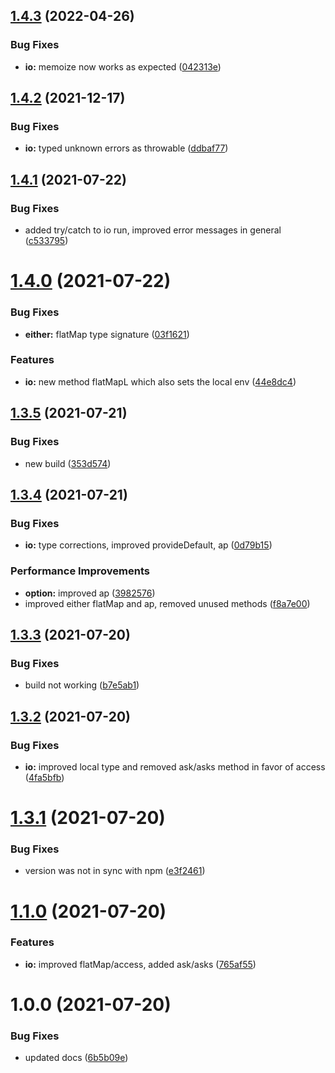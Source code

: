 ## [1.4.3](https://github.com/patrickap/moneo-ts/compare/v1.4.2...v1.4.3) (2022-04-26)


### Bug Fixes

* **io:** memoize now works as expected ([042313e](https://github.com/patrickap/moneo-ts/commit/042313e6a6a86f9616724f442786861269190dd2))

## [1.4.2](https://github.com/patrickap/moneo-ts/compare/v1.4.1...v1.4.2) (2021-12-17)


### Bug Fixes

* **io:** typed unknown errors as throwable ([ddbaf77](https://github.com/patrickap/moneo-ts/commit/ddbaf779aa6e7de3a23069c0cc478fa574f905c5))

## [1.4.1](https://github.com/patrickap/moneo-ts/compare/v1.4.0...v1.4.1) (2021-07-22)


### Bug Fixes

* added try/catch to io run, improved error messages in general ([c533795](https://github.com/patrickap/moneo-ts/commit/c533795802605bae4144327a8bfbeef756a4ba8f))

# [1.4.0](https://github.com/patrickap/moneo-ts/compare/v1.3.5...v1.4.0) (2021-07-22)


### Bug Fixes

* **either:** flatMap type signature ([03f1621](https://github.com/patrickap/moneo-ts/commit/03f16212bf2438ffc64f90bc22a88e028ebd06b1))


### Features

* **io:** new method flatMapL which also sets the local env ([44e8dc4](https://github.com/patrickap/moneo-ts/commit/44e8dc47101fd15d6bb2adec124be41c9babab75))

## [1.3.5](https://github.com/patrickap/nomad-ts/compare/v1.3.4...v1.3.5) (2021-07-21)


### Bug Fixes

* new build ([353d574](https://github.com/patrickap/nomad-ts/commit/353d57480a247b0c6d0b4a2d187df17dcdd93850))

## [1.3.4](https://github.com/patrickap/nomad-ts/compare/v1.3.3...v1.3.4) (2021-07-21)


### Bug Fixes

* **io:** type corrections, improved provideDefault, ap ([0d79b15](https://github.com/patrickap/nomad-ts/commit/0d79b15b735f829eee0d0c9387903d45b361aa4f))


### Performance Improvements

* **option:** improved ap ([3982576](https://github.com/patrickap/nomad-ts/commit/398257676965a3951954cef94b503a8e953bcf59))
* improved either flatMap and ap, removed unused methods ([f8a7e00](https://github.com/patrickap/nomad-ts/commit/f8a7e00fa8110a6d59509d3ebaa310fc9dd9a4e4))

## [1.3.3](https://github.com/patrickap/nomad-ts/compare/v1.3.2...v1.3.3) (2021-07-20)


### Bug Fixes

* build not working ([b7e5ab1](https://github.com/patrickap/nomad-ts/commit/b7e5ab105729eac715ed044a664c9151e7dc001b))

## [1.3.2](https://github.com/patrickap/nomad-ts/compare/v1.3.1...v1.3.2) (2021-07-20)


### Bug Fixes

* **io:** improved local type and removed ask/asks method in favor of access ([4fa5bfb](https://github.com/patrickap/nomad-ts/commit/4fa5bfb6babe606703966c22adcd306da72239f5))

# [1.3.1](https://github.com/patrickap/nomad-ts/compare/v1.3.0...v1.3.1) (2021-07-20)


### Bug Fixes

* version was not in sync with npm ([e3f2461](https://github.com/patrickap/nomad-ts/commit/e3f2461a0928b3cb0c8f1a53c7e7f0841a99df77))

# [1.1.0](https://github.com/patrickap/nomad-ts/compare/v1.0.0...v1.1.0) (2021-07-20)

### Features

- **io:** improved flatMap/access, added ask/asks ([765af55](https://github.com/patrickap/nomad-ts/commit/765af558e231623b8ccd22ff7c6c5ed9717aa72c))

# 1.0.0 (2021-07-20)

### Bug Fixes

- updated docs ([6b5b09e](https://github.com/patrickap/nomad-ts/commit/6b5b09e548123159ab4ce74305e5350f17e6a0a8))

